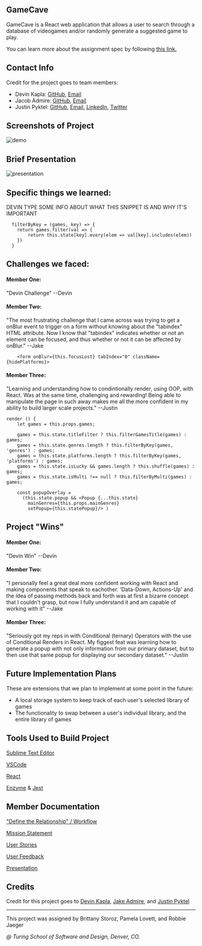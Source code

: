 ## GameCave
GameCave is a React web application that allows a user to search through a database of videogames and/or randomly generate a suggested game to play. 

You can learn more about the assignment spec by following [this link.](http://frontend.turing.io/projects/whateverly.html)

## Contact Info
Credit for the project goes to team members:
- Devin Kapla: [GitHub](https://github.com/DekayHaHa),
              [Email](mailto:DevinKapla@gamil.com)  
- Jacob Admire: [GitHub](https://github.com/JakeAdmire), 
                [Email](mailto:JakeAdmire1@gmail.com)
- Justin Pyktel: [GitHub](https://github.com/SiimonStark), 
                [Email](mailto:SiimonStark@gmail.com),
                [LinkedIn](https://www.linkedin.com/in/justinpyktel/),
                [Twitter](https://twitter.com/SiimonStark)
                
## Screenshots of Project

 ![demo](https://user-images.githubusercontent.com/23123990/53147491-f41c2e00-3564-11e9-855a-c4bb272f36a0.gif)

## Brief Presentation

 ![presentation](https://user-images.githubusercontent.com/23123990/53151649-f97f7580-3570-11e9-90f8-62d905cce6cd.gif)

## Specific things we learned:
DEVIN TYPE SOME INFO ABOUT WHAT THIS SNIPPET IS AND WHY IT'S IMPORTANT
```
  filterByKey = (games, key) => {
    return games.filter(val => {
        return this.state[key].every(elem => val[key].includes(elem))
    })
  } 
```
## Challenges we faced:
#### Member One:
"Devin Challenge" --Devin
#### Member Two:
"The most frustrating challenge that I came across was trying to get a onBlur event to trigger on a form without
knowing about the "tabindex" HTML attribute. Now I know that "tabindex" indicates whether or not an element can be focused,
and thus whether or not it can be affected by onBlur." --Jake
```
    <form onBlur={this.focusLost} tabIndex="0" className={hidePlatforms}>
```
#### Member Three:
"Learning and understanding how to condintionally render, using OOP, with React. Was at the same time, challenging and rewarding! Being able to manipulate the page in such away makes me all the more confident in my ability to build larger scale projects." --Justin
```
render () {
    let games = this.props.games;

    games = this.state.titleFilter ? this.filterGamesTitle(games) : games;
    games = this.state.genres.length ? this.filterByKey(games, 'genres') : games;
    games = this.state.platforms.length ? this.filterByKey(games, 'platforms') : games;
    games = this.state.isLucky && games.length ? this.shuffle(games) : games;
    games = this.state.isMulti !== null ? this.filterByMulti(games) : games;

    const popupOverlay = 
      (this.state.popup && <Popup {...this.state}
        mainGenres={this.props.mainGenres}
        setPopup={this.statePopup}/> )
```
## Project "Wins"
#### Member One:
"Devin Win" --Devin
#### Member Two:
"I personally feel a great deal more confident working with React and making components that speak to eachother. 'Data-Down, Actions-Up' and the idea of passing methods back and forth was at first a bizarre concept that I couldn't grasp, but now I fully understand it and am capable of working with it" --Jake
#### Member Three:
"Seriously got my reps in with Conditional (ternary) Operators with the use of Conditional Renders in React. My figgest feat was learning how to generate a popup with not only information from our primary dataset, but to then use that same popup for displaying our secondary dataset." --Justin

## Future Implementation Plans
These are extensions that we plan to implement at some point in the future:
- A local storage system to keep track of each user's selected library of games
- The functionality to swap between a user's individual library, and the entire library of games

## Tools Used to Build Project
[Sublime Text Editor](https://www.sublimetext.com/)

[VSCode](https://code.visualstudio.com/)

[React](https://reactjs.org/)

[Enzyme](https://airbnb.io/enzyme/) & [Jest](https://airbnb.io/enzyme/docs/guides/jest.html)

## Member Documentation
["Define the Relationship" / Workflow](https://github.com/JakeAdmire/game-shelf/blob/master/Resources/Notes/Dtr-Workflow.md)

[Mission Statement](https://github.com/JakeAdmire/game-shelf/blob/master/Resources/Notes/Mission.md)

[User Stories](https://github.com/JakeAdmire/game-shelf/blob/master/Resources/Notes/User-Stories.md)

[User Feedback](https://github.com/JakeAdmire/game-shelf/blob/master/Resources/Notes/User_Feedback.md)

[Presentation](https://my.visme.co/projects/mxngjwzw-gamecave)

## Credits
Credit for this project goes to [Devin Kapla](https://github.com/DekayHaHa), [Jake Admire](https://github.com/JakeAdmire), and [Justin Pyktel](https://github.com/SiimonStark)

---
This project was assigned by Brittany Storoz, Pamela Lovett, and Robbie Jaeger 

*@ Turing School of Software and Design, Denver, CO.*
